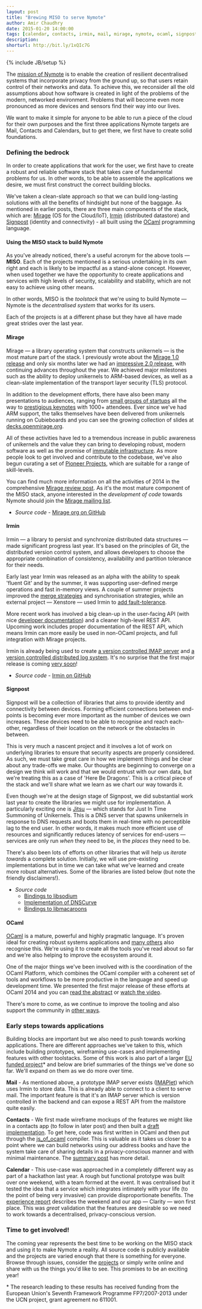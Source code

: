 ```yaml
---
layout: post
title: "Brewing MISO to serve Nymote"
author: Amir Chaudhry
date: 2015-01-20 14:00:00
tags: [calendar, contacts, irmin, mail, mirage, nymote, ocaml, signpost, unikernel]
description:
shorturl: http://bit.ly/1xQIc7G
---
```

{% include JB/setup %}

The [mission of Nymote][nymote-mission] is to enable the creation of resilient
decentralised systems that incorporate privacy from the ground up, so that
users retain control of their networks and data.  To achieve this, we
reconsider all the old assumptions about how software is created in light of
the problems of the modern, networked environment.  Problems that will become
even more pronounced as more devices and sensors find their way into our lives.

We want to make it simple for anyone to be able to run a piece of the cloud
for their own purposes and the first three applications Nymote targets are
Mail, Contacts and Calendars, but to get there, we first have to create solid
foundations.


### Defining the bedrock ###

In order to create applications that work for the user, we first have to
create a robust and reliable software stack that takes care of fundamental
problems for us. In other words, to be able to assemble the applications we
desire, we must first construct the correct building blocks.

We've taken a clean-slate approach so that we can build long-lasting solutions
with all the benefits of hindsight but none of the baggage. As
mentioned in earlier posts, there are three main components of the stack,
which are: [Mirage][] (OS for the Cloud/IoT), [Irmin][] (distributed datastore)
and [Signpost][] (identity and connectivity) - all built using the [OCaml][]
programming language.

#### Using the MISO stack to build Nymote ####

As you've already noticed, there's a useful acronym for the above tools —
**MISO**. Each of the projects mentioned is a serious undertaking in its own
right and each is likely to be impactful as a stand-alone concept.  However,
when used together we have the opportunity to create applications and services
with high levels of security, scalability and stability, which are not easy to
achieve using other means. 

In other words, MISO is the *toolstack* that we're using to build Nymote —
Nymote is the *decentralised system* that works for its users.

Each of the projects is at a different phase but they have all have made great
strides over the last year.

#### Mirage ####

Mirage — a library operating system that constructs unikernels — is the most
mature part of the stack. I previously wrote about the
[Mirage 1.0 release][mir-10] and only six months later we had an
[impressive 2.0 release][mir-20], with continuing advances throughout the year.
We achieved major milestones such as the ability to deploy unikernels to
ARM-based devices, as well as a clean-slate implementation of the transport
layer security (TLS) protocol.

In addition to the development efforts, there have also been many
presentations to audiences, ranging from [small groups of startups][ac-ef-talk]
all the way to [prestigious keynotes][31c3-talk] with 1000+ attendees.  Ever
since we've had ARM support, the talks themselves have been delivered from
unikernels running on Cubieboards and you can see the growing collection of
slides at [decks.openmirage.org][decks].

All of these activities have led to a tremendous increase in public awareness
of unikernels and the value they can bring to developing robust, modern
software as well as the promise of [immutable infrastructure][after-docker].
As more people look to get involved and contribute to the codebase, we've also
begun curating a set of [Pioneer Projects][pioneer], which are suitable for a
range of skill-levels.

You can find much more information on all the activities of 2014 in the
comprehensive [Mirage review post][mirage-review]. As it's the most mature
component of the MISO stack, anyone interested in the *development of code*
towards Nymote should join the [Mirage mailing list][mir-mail].

- *Source code* - [Mirage org on GitHub](https://github.com/mirage)

#### Irmin ####

Irmin — a library to persist and synchronize distributed data structures —
made significant progress last year. It's based on the principles of Git, the
distributed version control system, and allows developers to choose the
appropriate combination of consistency, availability and partition tolerance
for their needs.

Early last year Irmin was released as an alpha with the ability to speak
'fluent Git' and by the summer, it was supporting user-defined merge
operations and fast in-memory views.  A couple of summer projects improved the
[merge strategies][merge-strat] and synchronisation strategies, while an
external project — Xenstore — used Irmin to [add fault-tolerance][xirminstore].

More recent work has involved a big clean-up in the user-facing API (with nice
[developer documentation][irmin-docs]) and a cleaner high-level REST API.
Upcoming work includes proper documentation of the REST API, which means Irmin
can more easily be used in non-OCaml projects, and full integration with
Mirage projects. 

Irmin is already being used to create
[a version controlled IMAP server][imaplet] and
[a version controlled distributed log system][irmin-dog]. It's no surprise
that the first major release is coming [very soon][irmin-10]!

- *Source code* - [Irmin on GitHub](https://github.com/mirage/irmin)

#### Signpost ####

Signpost will be a collection of libraries that aims to provide identity and
connectivity between devices.  Forming efficient connections between
end-points is becoming ever more important as the number of devices we own
increases. These devices need to be able to recognise and reach each-other,
regardless of their location on the network or the obstacles in between. 

This is very much a nascent project and it involves a lot of work on
underlying libraries to ensure that security aspects are properly considered.
As such, we must take great care in how we implement things and be clear about
any trade-offs we make. Our thoughts are beginning to converge on a design we
think will work and that we would entrust with our own data, but we're
treating this as a case of 'Here Be Dragons'.  This is a critical piece of the
stack and we'll share what we learn as we chart our way towards it.

Even though we're at the design stage of Signpost, we did substantial work
last year to create the libraries we might use for implementation.  A
particularly exciting one is [Jitsu][] — which stands for Just In Time
Summoning of Unikernels. This is a DNS server that spawns unikernels in
response to DNS requests and boots them in real-time with no perceptible lag
to the end user.  In other words, it makes much more efficient use of
resources and significantly reduces latency of services for end-users —
services are only run *when* they need to be, in the *places* they need to be. 

There's also been lots of efforts on other libraries that will help us
*iterate towards* a complete solution. Initially, we will use pre-existing
implementations but in time we can take what we've learned and create more
robust alternatives. Some of the libraries are listed below (but note the
friendly disclaimers!). 

- *Source code*
  - [Bindings to libsodium](https://github.com/dsheets/ocaml-sodium)
  - [Implementation of DNSCurve](https://github.com/dsheets/ocaml-dnscurve)
  - [Bindings to libmacaroons](https://github.com/dsheets/ocaml-libmacaroons)


#### OCaml ####

[OCaml][ocamlorg] is a mature, powerful and highly pragmatic language.  It's
proven ideal for creating robust systems applications and
[many others][ocaml-co] also recognise this.  We're using it to create all the
tools you've read about so far and we're also helping to improve the ecosystem
around it.

One of the major things we've been involved with is the coordination of the
OCaml Platform, which combines the OCaml compiler with a coherent set of tools
and workflows to be more productive in the language and speed up development
time.  We presented the first major release of these efforts at OCaml 2014 and
you can [read the abstract][platform-pdf] or [watch the video][platform-video].

There's more to come, as we continue to improve the tooling and also support
the community in [other ways][gov-post].


### Early steps towards applications ###

Building blocks are important but we also need to push towards working
applications.  There are different approaches we've taken to this, which
include building prototypes, wireframing use-cases and implementing features
with other toolstacks.  Some of this work is also part of a larger
[EU funded project][ucn]\* and below are brief summaries of the things we've
done so far. We'll expand on them as we do more over time.

**Mail** - As mentioned above, a prototype IMAP server exists ([IMAPlet][])
which uses Irmin to store data. This is already able to connect to a client to
serve mail. The important feature is that it's an IMAP server which is version
controlled in the backend and can expose a REST API from the mailstore quite
easily.

**Contacts** - We first made wireframe mockups of the features we might like
in a contacts app (to follow in later post) and then built a
[draft implementation][yan-app]. To get here, code was first written in OCaml
and then put through the [js_of_ocaml][] compiler. This is valuable as it
takes us closer to a point where we can build networks using our address books
and have the system take care of sharing details in a privacy-conscious manner
and with minimal maintenance. The [summary post][yan-writeup] has more detail.

**Calendar** - This use-case was approached in a completely different way as
part of a hackathon last year. A rough but functional prototype was built over
one weekend, with a team formed at the event.  It was centralised but it
tested the idea that a service which integrates intimately with your life (to
the point of being very invasive) can provide disproportionate benefits.  The
[experience report][seedhack] describes the weekend and our app — Clarity —
won first place. This was *great* validation that the features are desirable
so we need to work towards a decentralised, privacy-conscious version.


### Time to get involved! ###

The coming year represents the best time to be working on the MISO stack and
using it to make Nymote a reality.  All source code is publicly available and
the projects are varied enough that there is something for everyone.  Browse
through issues, consider the [projects][pioneer] or simply write online and
share with us the things you'd like to see.
This promises to be an exciting year!

<p class="footnote">* The research leading to these results has received
funding from the European Union's Seventh Framework Programme FP7/2007-2013
under the UCN project, grant agreement no 611001.
</p>

<!-- ========================================================= -->

[nymote-mission]: http://nymote.org/blog/2013/introducing-nymote/
[Mirage]: http://nymote.org/software/mirage/
[Irmin]: http://nymote.org/software/irmin/
[Signpost]: http://nymote.org/software/signpost/
[OCaml]: http://ocaml.org

[mir-10]: http://nymote.org/blog/2014/announcing-first-mirage-release/
[mir-20]: http://openmirage.org/blog/announcing-mirage-20-release
[mir-mail]: http://lists.xenproject.org/cgi-bin/mailman/listinfo/mirageos-devel
[after-docker]: https://medium.com/@darrenrush/after-docker-unikernels-and-immutable-infrastructure-93d5a91c849e
[mir-links]: http://openmirage.org/links
[ac-ef-talk]: http://amirchaudhry.com/describing-miso-entrepreneur-first-2014/
[31c3-talk]: http://media.ccc.de/browse/congress/2014/31c3_-_6443_-_en_-_saal_2_-_201412271245_-_trustworthy_secure_modular_operating_system_engineering_-_hannes_-_david_kaloper.html#video
[decks]: http://decks.openmirage.org
[pioneer]: https://github.com/mirage/mirage-www/wiki/Pioneer-Projects
[mirage-review]: http://openmirage.org/blog/2014-in-review

[merge-strat]: http://gazagnaire.org/pub/FGM15.pdf
[xirminstore]: http://openmirage.org/blog/introducing-irmin-in-xenstore
[irmin-docs]: http://samoht.github.io/irmin/
[imaplet]: https://opam.ocaml.org/packages/imaplet-lwt/imaplet-lwt.0.1.3/
[irmin-dog]: https://github.com/samoht/dog
[irmin-10]: https://github.com/mirage/irmin/issues?q=is%3Aopen+is%3Aissue+milestone%3A1.0.0

[jitsu]: https://github.com/MagnusS/jitsu

[ocamlorg]: http://ocaml.org
[ocaml-co]: http://ocaml.org/learn/companies.html
[gov-post]: http://amirchaudhry.com/towards-governance-framework-for-ocamlorg
[opam-12beta]: http://opam.ocaml.org/blog/opam-1-2-0-beta4/
[platform-programme]: http://ocaml.org/meetings/ocaml/2014/#11401230OCamlNews
[platform-pdf]: http://ocaml.org/meetings/ocaml/2014/ocaml2014_7.pdf
[platform-video]: https://www.youtube.com/watch?v=jxhtpQ5nJHg&list=UUP9g4dLR7xt6KzCYntNqYcw

[ucn]: http://usercentricnetworking.eu
[yan-app]: https://github.com/yansh/contacts-app
[js_of_ocaml]: http://ocsigen.org/js_of_ocaml/
[yan-writeup]: http://yansnotes.blogspot.co.uk/2015/01/work-summary-ocaml-labs.html
[seedhack]: http://seedcamp.com/seedhack-5-0/
